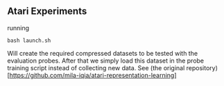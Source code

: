 ## Atari Experiments

running 

```
bash launch.sh
```

Will create the required compressed datasets to be tested with the evaluation probes. After that we simply load this dataset in the probe training script instead of collecting new data. See (the original repository)[https://github.com/mila-iqia/atari-representation-learning]
